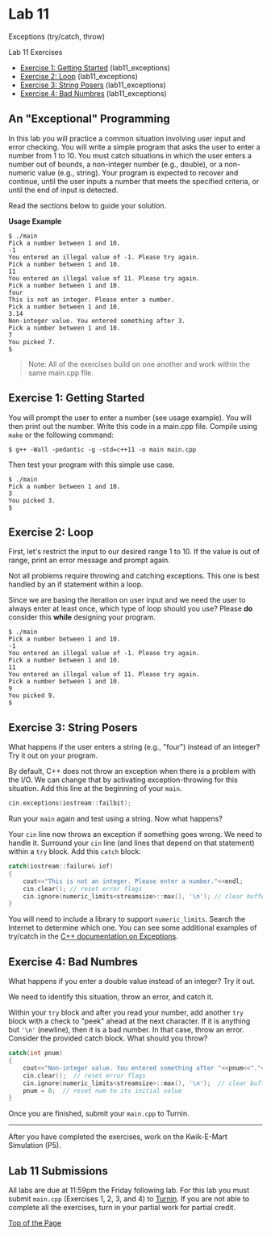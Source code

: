 # Lab 11

Exceptions (try/catch, throw)

Lab 11 Exercises
* [Exercise 1: Getting Started](#exercise-1-getting-started) (lab11_exceptions)
* [Exercise 2: Loop](#exercise-2-loop) (lab11_exceptions)
* [Exercise 3: String Posers](#exercise-3-string-posers) (lab11_exceptions)
* [Exercise 4: Bad Numbres](#exercise-4-bad-numbres) (lab11_exceptions)

## An "Exceptional" Programming

In this lab you will practice a common situation involving user input and error checking. You will write a simple program that asks the user to enter a number from 1 to 10. You must catch situations in which the user enters a number out of bounds, a non-integer number (e.g., double), or a non-numeric value (e.g., string). Your program is expected to recover and continue, until the user inputs a number that meets the specified criteria, or until the end of input is detected.<br>

Read the sections below to guide your solution.<br>

**Usage Example**
```
$ ./main
Pick a number between 1 and 10.
-1
You entered an illegal value of -1. Please try again.
Pick a number between 1 and 10.
11
You entered an illegal value of 11. Please try again.
Pick a number between 1 and 10.
four
This is not an integer. Please enter a number.
Pick a number between 1 and 10.
3.14
Non-integer value. You entered something after 3.
Pick a number between 1 and 10.
7
You picked 7.
$
```

> Note: All of the exercises build on one another and work within the same main.cpp file.

## Exercise 1: Getting Started

You will prompt the user to enter a number (see usage example). You will then print out the number. Write this code in a main.cpp file. Compile using `make` or the following command:
```
$ g++ -Wall -pedantic -g -std=c++11 -o main main.cpp
```

Then test your program with this simple use case.
```
$ ./main
Pick a number between 1 and 10.
3
You picked 3.
$
```

## Exercise 2: Loop

First, let's restrict the input to our desired range 1 to 10. If the value is out of range, print an error message and prompt again.<br>

Not all problems require throwing and catching exceptions. This one is best handled by an if statement within a loop.<br>

Since we are basing the iteration on user input and we need the user to always enter at least once, which type of loop should you use? Please **do** consider this **while** designing your program.

```
$ ./main
Pick a number between 1 and 10.
-1
You entered an illegal value of -1. Please try again.
Pick a number between 1 and 10.
11
You entered an illegal value of 11. Please try again.
Pick a number between 1 and 10.
9
You picked 9.
$
```

## Exercise 3: String Posers
What happens if the user enters a string (e.g., "four") instead of an integer?  Try it out on your program.<br>

By default, C++ does not throw an exception when there is a problem with the I/O. We can change that by activating exception-throwing for this situation. Add this line at the beginning of your `main`.
```cpp
cin.exceptions(iostream::failbit);
```

Run your `main` again and test using a string. Now what happens?<br>

Your `cin` line now throws an exception if something goes wrong. We need to handle it. Surround your `cin` line (and lines that depend on that statement) within a `try` block. Add this `catch` block:

```cpp
catch(iostream::failure& iof)
{
    cout<<"This is not an integer. Please enter a number."<<endl;
    cin.clear(); // reset error flags
    cin.ignore(numeric_limits<streamsize>::max(), '\n'); // clear buffer
}
```

You will need to include a library to support `numeric_limits`. Search the Internet to determine which one. You can see some additional examples of try/catch in the [C++ documentation on Exceptions](https://www.cplusplus.com/doc/tutorial/exceptions/).

## Exercise 4: Bad Numbres

What happens if you enter a double value instead of an integer? Try it out.<br>

We need to identify this situation, throw an error, and catch it.<br>

Within your `try` block and after you read your number, add another `try` block with a check to "peek" ahead at the next character. If it is anything but `'\n'` (newline), then it is a bad number. In that case, throw an error. Consider the provided catch block. What should you throw?<br>
```cpp
catch(int pnum)
{
    cout<<"Non-integer value. You entered something after "<<pnum<<"."<<endl;
    cin.clear();  // reset error flags
    cin.ignore(numeric_limits<streamsize>::max(), '\n');  // clear buffer
    pnum = 0;  // reset num to its initial value
}
```

Once you are finished, submit your `main.cpp` to Turnin.

***

After you have completed the exercises, work on the Kwik-E-Mart Simulation (P5).

## Lab 11 Submissions

All labs are due at 11:59pm the Friday following lab. For this lab you must submit `main.cpp` (Exercises 1, 2, 3, and 4) to [Turnin](https://turnin.ecst.csuchico.edu/). If you are not able to complete all the exercises, turn in your partial work for partial credit.

[Top of the Page](#lab-11)
